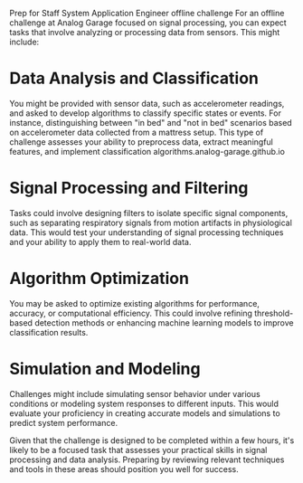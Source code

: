 Prep for Staff System Application Engineer offline challenge
For an offline challenge at Analog Garage focused on signal processing, you can expect tasks that involve analyzing or processing data from sensors. This might include:​

# Data Analysis and Classification
You might be provided with sensor data, such as accelerometer readings, and asked to develop algorithms to classify specific states or events. For instance, distinguishing between "in bed" and "not in bed" scenarios based on accelerometer data collected from a mattress setup. This type of challenge assesses your ability to preprocess data, extract meaningful features, and implement classification algorithms.​
analog-garage.github.io

# Signal Processing and Filtering
Tasks could involve designing filters to isolate specific signal components, such as separating respiratory signals from motion artifacts in physiological data. This would test your understanding of signal processing techniques and your ability to apply them to real-world data.​

# Algorithm Optimization
You may be asked to optimize existing algorithms for performance, accuracy, or computational efficiency. This could involve refining threshold-based detection methods or enhancing machine learning models to improve classification results.​

# Simulation and Modeling
Challenges might include simulating sensor behavior under various conditions or modeling system responses to different inputs. This would evaluate your proficiency in creating accurate models and simulations to predict system performance.​

Given that the challenge is designed to be completed within a few hours, it's likely to be a focused task that assesses your practical skills in signal processing and data analysis. Preparing by reviewing relevant techniques and tools in these areas should position you well for success.